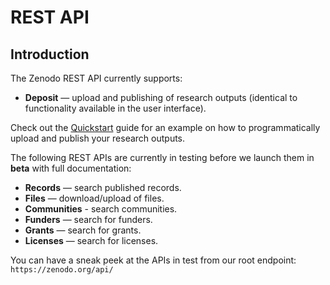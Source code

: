 # REST API

## Introduction

The Zenodo REST API currently supports:

* **Deposit** — upload and publishing of research outputs (identical to
  functionality available in the user interface).

Check out the [Quickstart](#quickstart-upload) guide for an example on how to
programmatically upload and publish your research outputs.

The following REST APIs are currently in testing before we launch them in
**beta** with full documentation:

* **Records** — search published records.
* **Files** — download/upload of files.
* **Communities** - search communities.
* **Funders** — search for funders.
* **Grants** — search for grants.
* **Licenses** — search for licenses.

You can have a sneak peek at the APIs in test from our root endpoint: `https://zenodo.org/api/`
